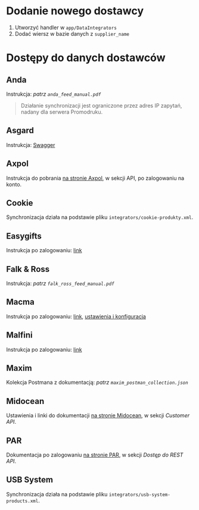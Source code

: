 # Dodanie nowego dostawcy

1. Utworzyć handler w `app/DataIntegrators`
2. Dodać wiersz w bazie danych z `supplier_name`

# Dostępy do danych dostawców

## Anda
Instrukcja: _patrz `anda_feed_manual.pdf`_
> Działanie synchronizacji jest ograniczone przez adres IP zapytań, nadany dla serwera Promodruku.

## Asgard
Instrukcja: [Swagger](https://developers.bluecollection.eu/)

## Axpol
Instrukcja do pobrania [na stronie Axpol](https://axpol.com.pl/pl/33-DO-POBRANIA.html), w sekcji API, po zalogowaniu na konto.

## Cookie
Synchronizacja działa na podstawie pliku `integrators/cookie-produkty.xml`.

## Easygifts
Instrukcja po zalogowaniu: [link](https://webapi.easygifts.com.pl/)

## Falk & Ross
Instrukcja: _patrz `falk_ross_feed_manual.pdf`_

## Macma
Instrukcja po zalogowaniu: [link](https://webapi.macma.pl/), [ustawienia i konfiguracja](https://shop.malfini.com/pl/pl/account/exports?tab=b2b)

## Malfini
Instrukcja po zalogowaniu: [link](https://shop.malfini.com/pl/pl/article/b2b-rest-api)

## Maxim
Kolekcja Postmana z dokumentacją: _patrz `maxim_postman_collection.json`_

## Midocean
Ustawienia i linki do dokumentacji [na stronie Midocean](https://www.midocean.com/poland/us/pln/viewdata/761026417?JumpTarget=ViewCustomerAPI-View), w sekcji _Customer API_.

## PAR
Dokumentacja po zalogowaniu [na stronie PAR](https://www.par.com.pl/users/profile), w sekcji _Dostęp do REST API_.

## USB System
Synchronizacja działa na podstawie pliku `integrators/usb-system-products.xml`.
